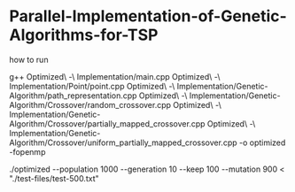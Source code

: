 # Parallel-Implementation-of-Genetic-Algorithms-for-TSP

how to run 

 g++ Optimized\ -\ Implementation/main.cpp Optimized\ -\ Implementation/Point/point.cpp Optimized\ -\ Implementation/Genetic-Algorithm/path_representation.cpp Optimized\ -\ Implementation/Genetic-Algorithm/Crossover/random_crossover.cpp Optimized\ -\ Implementation/Genetic-Algorithm/Crossover/partially_mapped_crossover.cpp Optimized\ -\ Implementation/Genetic-Algorithm/Crossover/uniform_partially_mapped_crossover.cpp -o optimized -fopenmp

./optimized --population 1000 --generation 10 --keep 100 --mutation 900 < "./test-files/test-500.txt"
